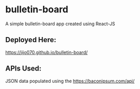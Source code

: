 # bulletin-board
A simple bulletin-board app created using React-JS

## Deployed Here:
https://jijo070.github.io/bulletin-board/

## APIs Used: ##
JSON data populated using the https://baconipsum.com/api/


